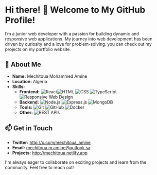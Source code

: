 # Hi there! 👋 Welcome to My GitHub Profile!

I’m a junior web developer with a passion for building dynamic and responsive web applications. My journey into web development has been driven by curiosity and a love for problem-solving. you can check out my projects on my portfolio website.

## 🚀 About Me

- **Name:** Mechitoua Mohammed Amine
- **Location:** Algeria
- **Skills:**
  - **Frontend:** ![React](https://img.shields.io/badge/-React-61DAFB?logo=react&logoColor=white&style=flat)![HTML](https://img.shields.io/badge/-HTML-E34F26?logo=html5&logoColor=white&style=flat) ![CSS](https://img.shields.io/badge/-CSS-1572B6?logo=css3&logoColor=white&style=flat) ![TypeScript](https://img.shields.io/badge/-TypeScript-007ACC?logo=typescript&logoColor=white&style=flat) ![Responsive Web Design](https://img.shields.io/badge/-Responsive%20Web%20Design-4CAF50?logo=responsive&logoColor=white&style=flat)
  - **Backend:** ![Node.js](https://img.shields.io/badge/-Node.js-339933?logo=nodedotjs&logoColor=white&style=flat) ![Express.js](https://img.shields.io/badge/-Express.js-000000?logo=express&logoColor=white&style=flat) ![MongoDB](https://img.shields.io/badge/-MongoDB-47A248?logo=mongodb&logoColor=white&style=flat)
  - **Tools:** ![Git](https://img.shields.io/badge/-Git-F05032?logo=git&logoColor=white&style=flat) ![GitHub](https://img.shields.io/badge/-GitHub-181717?logo=github&logoColor=white&style=flat) ![Docker](https://img.shields.io/badge/-Docker-2496ED?logo=docker&logoColor=white&style=flat) 
  - **Other:** ![REST APIs](https://img.shields.io/badge/-REST%20APIs-4CAF50?logo=rest&logoColor=white&style=flat) 

## 📫 Get in Touch
- **Twitter:** http://x.com/mechitoua_amine
- **Email:** mechitoua.m.amine@outlook.sa
- **Projects:** http://mechitoua.netlify.app

I'm always eager to collaborate on exciting projects and learn from the community. Feel free to reach out!

